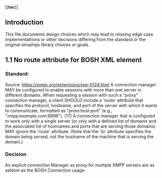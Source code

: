 [[__toc__]]

## Introduction

This file documents design choices which may lead to missing edge case implementattions or other decisions differing from
the standard or the original strophejs library choices or goals.

## 1.1 No route attribute for BOSH XML element

### Standard:

Source: https://xmpp.org/extensions/xep-0124.html
A connection manager MAY be configured to enable sessions with more than one server in different domains. When
requesting a session with such a "proxy" connection manager, a client SHOULD include a 'route' attribute that specifies
the protocol, hostname, and port of the server with which it wants to communicate, formatted as "proto:host:port" (e.g.,
"xmpp:example.com:9999"). [17] A connection manager that is configured to work only with a single server (or only with a
defined list of domains and the associated list of hostnames and ports that are serving those domains) MAY ignore the
'route' attribute. (Note that the 'to' attribute specifies the domain being served, not the hostname of the machine that
is serving the domain.)

### Decision

An explicit connection Manager as proxy for multiple XMPP servers are as seldom as the BOSH Connection usage.
